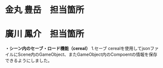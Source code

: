 # 金丸 豊岳　担当箇所


# 廣川 鳳介　担当箇所
**・シーン内のセーブ・ロード機能（cereal）**
1.セーブ
cerealを使用してjsonファイルにScene内のGameObject、またGameObject内のCompoentの情報を保存できるようにしました。
